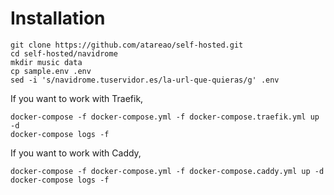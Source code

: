 # Installation

```
git clone https://github.com/atareao/self-hosted.git
cd self-hosted/navidrome
mkdir music data
cp sample.env .env
sed -i 's/navidrome.tuservidor.es/la-url-que-quieras/g' .env
```

If you want to work with Traefik,

```
docker-compose -f docker-compose.yml -f docker-compose.traefik.yml up -d
docker-compose logs -f
```

If you want to work with Caddy,

```
docker-compose -f docker-compose.yml -f docker-compose.caddy.yml up -d
docker-compose logs -f
```
